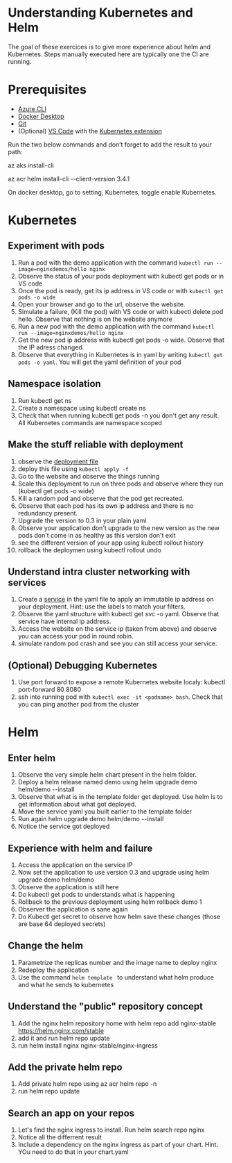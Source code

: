 # Understanding Kubernetes and Helm

The goal of these exercices is to give more experience about helm and Kubernetes. Steps manually executed here are typically one the CI are running.

# Prerequisites
* [Azure CLI](https://docs.microsoft.com/en-us/cli/azure/install-azure-cli)
* [Docker Desktop](https://www.docker.com/products/docker-desktop)
* [Git](https://git-scm.com/)
* (Optional) [VS Code](https://code.visualstudio.com/) with the [Kubernetes extension](https://marketplace.visualstudio.com/items?itemName=ms-kubernetes-tools.vscode-kubernetes-tools)

Run the two below commands and don’t forget to add the result to your path:

az aks install-cli

az acr helm install-cli --client-version 3.4.1

On docker desktop, go to setting, Kubernetes, toggle enable Kubernetes.

# Kubernetes
## Experiment with pods
1. Run a pod with the demo application with the command 
`kubectl run --image=nginxdemos/hello nginx`
2. Observe the status of your pods deployment with kubectl get pods or in VS code
3. Once the pod is ready, get its ip address in VS code or with `kubectl get pods -o wide`
4. Open your browser and go to the url, observe the website.
5. Simulate a failure, (Kill the pod) with VS code or with kubectl delete pod hello. Observe that nothing is on the website anymore
6. Run a new pod with the demo application with the command 
`kubectl run --image=nginxdemos/hello nginx`
7. Get the new pod ip address with kubectl get pods -o wide. Observe that the IP adress changed.
8. Observe that everything in Kubernetes is in yaml by writing `kubectl get pods -o yaml`. You will get the yaml definition of your pod

## Namespace isolation
1. Run kubectl get ns
2. Create a namespace using kubectl create ns <ns name>
3. Check that when running kubectl get pods -n <ns name> you don't get any result. All Kubernetes commands are namespace scoped

## Make the stuff reliable with deployment
1. observe the [deployment file](./kubernetes/deployment.yaml)
2. deploy this file using `kubectl apply -f` 
3. Go to the website and observe the things running
4. Scale this deployment to run on three pods and observe where they run (kubectl get pods -o wide)
5. Kill a random pod and observe that the pod get recreated.
6. Observe that each pod has its own ip address and there is no redundancy present.
7. Upgrade the version to 0.3 in your plain yaml
8. Observe your application don't upgrade to the new version as the new pods don't come in as healthy as this version don't exit
9. see the different version of your app using kubectl rollout history
10. rollback the deploymen using kubectl rollout undo

## Understand intra cluster networking with services
1. Create a [service](https://kubernetes.io/docs/concepts/services-networking/service/) in the yaml file to apply an immutable ip address on your deployment. Hint: use the labels to match your filters.
2. Observe the yaml structure with kubectl get svc -o yaml. Observe that service have internal ip address.
3. Access the website on the service ip (taken from above) and observe you can access your pod in round robin.
4. simulate random pod crash and see you can still access your service.

## (Optional) Debugging Kubernetes
1. Use port forward to expose a remote Kubernetes website localy: kubectl port-forward <svc> 80 8080
2. ssh into running pod with `kubectl exec -it <podname> bash`. Check that you can ping another pod from the cluster

# Helm

## Enter helm
1. Observe the very simple helm chart present in the helm folder.
2. Deploy a helm release named demo using helm upgrade demo helm/demo --install
3. Observe that what is in the template folder get deployed. Use helm ls to get information about what got deployed.
4. Move the service yaml you built earlier to the template folder
5. Run again helm upgrade demo helm/demo --install
6. Notice the service got deployed

## Experience with helm and failure
1. Access the application on the service IP
2. Now set the application to use version 0.3 and upgrade using helm upgrade demo helm/demo
3. Observe the application is still here
4. Do kubectl get pods to understands what is happening
5. Rollback to the previous deployment using helm rollback demo 1
6. Observer the application is sane again
7. Do Kubectl get secret to observe how helm save these changes (those are base 64 deployed secrets)

## Change the helm
1. Parametrize the replicas number and the image name to deploy nginx
2. Redeploy the application
3. Use the command `helm template ` to understand what helm produce and what he sends to kubernetes

## Understand the "public" repository concept 

1. Add the nginx helm repository home with helm repo add nginx-stable https://helm.nginx.com/stable
2. add it and run helm repo update
3. run helm install nginx nginx-stable/nginx-ingress

## Add the private helm repo
1. Add private helm repo using az acr helm repo -n <name>
2. run helm repo update

## Search an app on your repos
1. Let's find the nginx ingress to install. Run helm search repo nginx
2. Notice all the differrent result
3. Include a dependency on the nginx ingress as part of your chart. Hint. YOu need to do that in your chart.yaml